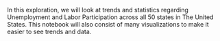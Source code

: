 In this exploration, we will look at trends and statistics regarding Unemployment and Labor Participation across all 50 states in The United States. This notebook will also consist of many visualizations to make it easier to see trends and data.
